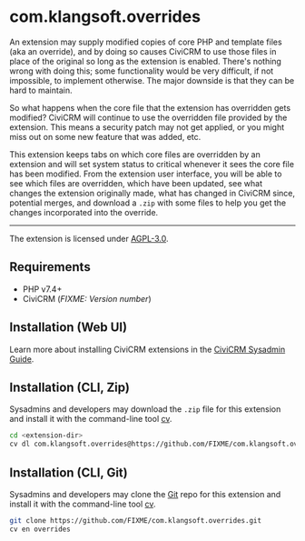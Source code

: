 # com.klangsoft.overrides

An extension may supply modified copies of core PHP and template files (aka an override), and by doing so causes CiviCRM to use those files in place of the original so long as the extension is enabled. There's nothing wrong with doing this; some functionality would be very difficult, if not impossible, to implement otherwise. The major downside is that they can be hard to maintain.

So what happens when the core file that the extension has overridden gets modified? CiviCRM will continue to use the overridden file provided by the extension. This means a security patch may not get applied, or you might miss out on some new feature that was added, etc.

This extension keeps tabs on which core files are overridden by an extension and will set system status to critical whenever it sees the core file has been modified. From the extension user interface, you will be able to see which files are overridden, which have been updated, see what changes the extension originally made, what has changed in CiviCRM since, potential merges, and download a `.zip` with some files to help you get the changes incorporated into the override.

---

The extension is licensed under [AGPL-3.0](LICENSE.txt).

## Requirements

* PHP v7.4+
* CiviCRM (*FIXME: Version number*)

## Installation (Web UI)

Learn more about installing CiviCRM extensions in the [CiviCRM Sysadmin Guide](https://docs.civicrm.org/sysadmin/en/latest/customize/extensions/).

## Installation (CLI, Zip)

Sysadmins and developers may download the `.zip` file for this extension and
install it with the command-line tool [cv](https://github.com/civicrm/cv).

```bash
cd <extension-dir>
cv dl com.klangsoft.overrides@https://github.com/FIXME/com.klangsoft.overrides/archive/master.zip
```

## Installation (CLI, Git)

Sysadmins and developers may clone the [Git](https://en.wikipedia.org/wiki/Git) repo for this extension and
install it with the command-line tool [cv](https://github.com/civicrm/cv).

```bash
git clone https://github.com/FIXME/com.klangsoft.overrides.git
cv en overrides
```
